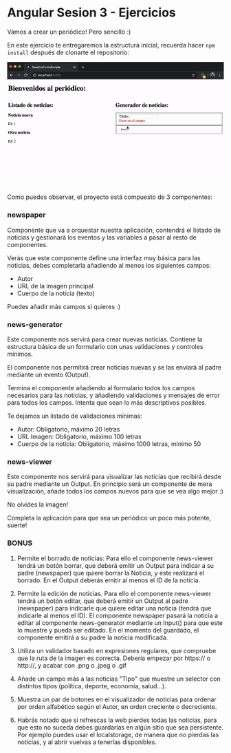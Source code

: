 # Angular Sesion 3 - Ejercicios

Vamos a crear un periódico! Pero sencillo :)

En este ejercicio te entregaremos la estructura inicial, recuerda hacer `npm install` después de clonarte el repositorio:

![assets/periodico.gif](assets/periodico.gif)

Como puedes observar, el proyecto está compuesto de 3 componentes:

### **newspaper**

Componente que va a orquestar nuestra aplicación, contendrá el listado de noticias y gestionará los eventos y las variables a pasar al resto de componentes.

Verás que este componente define una interfaz muy básica para las noticias, debes completarla añadiendo al menos los siguientes campos:

- Autor
- URL de la imagen principal
- Cuerpo de la noticia (texto)

Puedes añadir más campos si quieres :)

### **news-generator**

Este componente nos servirá para crear nuevas noticias. Contiene la estructura básica de un formulario con unas validaciones y controles mínimos. 

El componente nos permitirá crear noticias nuevas y se las enviará al padre mediante un evento (Output).

Termina el componente añadiendo al formulario todos los campos necesarios para las noticias, y añadiendo validaciones y mensajes de error para todos los campos. Intenta que sean lo más descriptivos posibles.

Te dejamos un listado de validaciones mínimas:

- Autor: Obligatorio, máximo 20 letras
- URL Imagen: Obligatorio, máximo 100 letras
- Cuerpo de la noticia: Obligatorio, máximo 1000 letras, mínimo 50

### **news-viewer**

Este componente nos servirá para visualizar las noticias que recibirá desde su padre mediante un Output. En principio será un componente de mera visualización, añade todos los campos nuevos para que se vea algo mejor :)

No olvides la imagen!

Completa la aplicación para que sea un periódico un poco más potente, suerte!

### BONUS

1) Permite el borrado de noticias: Para ello el componente news-viewer tendrá un botón borrar, que deberá emitir un Output para indicar a su padre (newspaper) que quiere borrar la Noticia, y este realizará el borrado. En el Output deberás emitir al menos el ID de la noticia.

2) Permite la edición de noticias. Para ello el componente news-viewer tendrá un botón editar, que deberá emitir un Output al padre (newspaper) para indicarle que quiere editar una noticia (tendrá que indicarle al menos el ID). El componente newspaper pasará la noticia a editar al componente news-generator mediante un Input() para que este lo muestre y pueda ser editado.
En el momento del guardado, el componente emitirá a su padre la noticia modificada.

3) Utiliza un validador basado en expresiones regulares, que compruebe que la ruta de la imagen es correcta. Debería empezar por https:// o http://, y acabar con .png o .jpeg o .gif

4) Añade un campo más a las noticias "Tipo" que muestre un selector con distintos tipos (política, deporte, economía, salud...).

5) Muestra un par de botones en el visualizador de noticias para ordenar por orden alfabético según el Autor, en orden creciente o decreciente.

6) Habrás notado que si refrescas la web pierdes todas las noticias, para que esto no suceda debes guardarlas en algún sitio que sea persistente. Por ejemplo puedes usar el localstorage, de manera que no pierdas las noticias, y al abrir vuelvas a tenerlas disponibles.